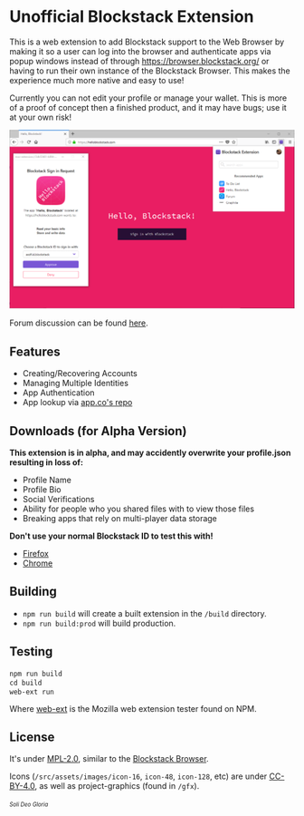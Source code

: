 # Unofficial Blockstack Extension

This is a web extension to add Blockstack support to the Web Browser by
making it so a user can log into the browser and authenticate apps via
popup windows instead of through https://browser.blockstack.org/ or
having to run their own instance of the Blockstack Browser. This makes
the experience much more native and easy to use!

Currently you can not edit your profile or manage your wallet. This is
more of a proof of concept then a finished product, and it may have bugs;
use it at your own risk!

![screenshot-1](/gfx/screenshot-1.png)

Forum discussion can be found [here](https://forum.blockstack.org/t/5414).

## Features

- Creating/Recovering Accounts
- Managing Multiple Identities
- App Authentication
- App lookup via [app.co's repo](https://app-co-api.herokuapp.com/api/apps)

## Downloads (for Alpha Version)

**This extension is in alpha, and may accidently overwrite your profile.json resulting in loss of:**

- Profile Name
- Profile Bio
- Social Verifications
- Ability for people who you shared files with to view those files
- Breaking apps that rely on multi-player data storage

**Don't use your normal Blockstack ID to test this with!**

- [Firefox](https://addons.mozilla.org/en-US/firefox/addon/u-blockstack-extension/)
- [Chrome](https://chrome.google.com/webstore/detail/unofficial-blockstack-ext/ldkenndopbdlbphmdmnmanmkhcjahmnm)

## Building

- `npm run build` will create a built extension in the `/build` directory.
- `npm run build:prod` will build production.

## Testing

```
npm run build
cd build
web-ext run
```

Where [web-ext](https://github.com/mozilla/web-ext) is the Mozilla web extension tester found on NPM.

## License

It's under [MPL-2.0](LICENSE.md), similar to the [Blockstack Browser](https://github.com/blockstack/blockstack-browser).

Icons (`/src/assets/images/icon-16`, `icon-48`, `icon-128`, etc) are under [CC-BY-4.0](https://creativecommons.org/licenses/by/4.0/), as well as project-graphics (found in `/gfx`).

<sup><sub>*Soli Deo Gloria*</sub></sup>
